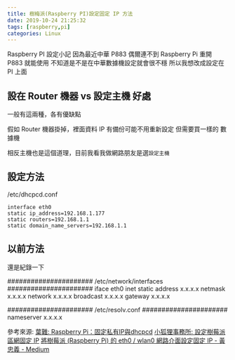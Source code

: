 ```yaml
---
title: 樹梅派(Raspberry PI)設定固定 IP 方法
date: 2019-10-24 21:25:32
tags: [raspberry,pi]
categories: Linux
---
```


Raspberry PI 設定小記
因為最近中華 P883 偶爾連不到 Raspberry Pi
重開 P883 就能使用
不知道是不是在中華數據機設定就會很不穩
所以我想改成設定在 PI 上面

<!--more-->

## 設在 Router 機器 vs 設定主機 好處

一般有這兩種，各有優缺點

假如 Router 機器掛掉，裡面資料 IP 有備份可能不用重新設定
但需要買一樣的 數據機

相反主機也是這個道理，目前我看我做網路朋友是選`設定主機`

## 設定方法

/etc/dhcpcd.conf
```
interface eth0
static ip_address=192.168.1.177
static routers=192.168.1.1
static domain_name_servers=192.168.1.1
```

## 以前方法

還是紀錄一下

######################
/etc/network/interfaces
######################
iface eth0 inet static
address x.x.x.x
netmask x.x.x.x
network x.x.x.x
broadcast x.x.x.x
gateway x.x.x.x

######################
/etc/resolv.conf
######################
nameserver x.x.x.x

參考來源:
[葉難: Raspberry Pi：固定私有IP與dhcpcd](http://yehnan.blogspot.com/2016/05/raspberry-piipdhcpcd.html)
[小狐狸事務所: 設定樹莓派區網固定 IP](http://yhhuang1966.blogspot.com/2019/02/ip.html)
[將樹莓派 (Raspberry Pi) 的 eth0 / wlan0 網路介面設定固定 IP - 黃忠義 - Medium](https://medium.com/@chungyi410/%E5%B0%87-raspberry-pi-%E7%9A%84-eth0-%E7%B6%B2%E8%B7%AF%E4%BB%8B%E9%9D%A2%E8%A8%AD%E5%AE%9A%E5%9B%BA%E5%AE%9A-ip-43010aa3effb)